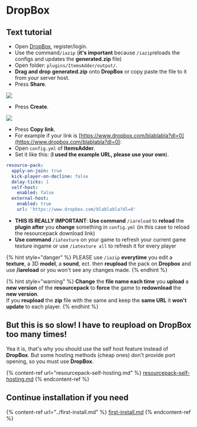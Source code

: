 # DropBox

## Text tutorial

* Open [DropBox](https://dropbox.com/), register/login.
* Use the command`/iazip` (**it's important** because `/iazip`reloads the configs and updates the **generated.zip** file)
* Open folder: `plugins/ItemsAdder/output/`.
* **Drag and drop** **generated.zip** onto **DropBox** or copy paste the file to it from your server host.
* Press **Share**.

![](../../.gitbook/assets/image_\(20\).png)

* Press **Create**.

![](../../.gitbook/assets/image_\(21\).png)

* Press **Copy link**.
* For example if your link is [https://www.dropbox.com/blablabla?dl=0](https://www.dropbox.com/blablabla?dl=0):
* Open `config.yml` of **ItemsAdder**.
* Set it like this: (**I used the example URL, please use your own**).

```yaml
resource-pack:
  apply-on-join: true
  kick-player-on-decline: false
  delay-ticks: 1
  self-host:
    enabled: false
  external-host:
    enabled: true
    url: 'https://www.dropbox.com/blablabla?dl=0'
```

* **THIS IS REALLY IMPORTANT**: **Use command** `/iareload` to **reload** the **plugin after** you **change** something in `config.yml` (in this case to reload the resourcepack download link)
* **Use command** `/iatexture` on your game to refresh your current game texture ingame or use `/iatexture all` to refresh it for every player

{% hint style="danger" %}
PLEASE use `/iazip` **everytime** you edit a **texture**, a 3D **model**, a **sound**, ect. then **reupload** the pack on **Dropbox** and use **/iareload** or you won't see any changes made.
{% endhint %}

{% hint style="warning" %}
**Change** the **file name each time** you **upload** a **new version** of the **resourcepack** to **force** the game to **redownload** the **new version**.\
If you **reupload** the **zip** file with the same and keep the **same URL** it **won't update** to each player.
{% endhint %}

## But this is so slow! I have to reupload on DropBox too many times!

Yea it is, that's why you should use the self host feature instead of **DropBox**. But some hosting methods (cheap ones) don't provide port opening, so you must use **DropBox**.

{% content-ref url="resourcepack-self-hosting.md" %}
[resourcepack-self-hosting.md](resourcepack-self-hosting.md)
{% endcontent-ref %}

## Continue installation if you need

{% content-ref url="../first-install.md" %}
[first-install.md](../first-install.md)
{% endcontent-ref %}

